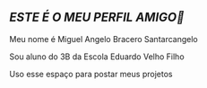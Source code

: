 ## *ESTE É O MEU PERFIL AMIGO🖖*
Meu nome é Miguel Angelo Bracero Santarcangelo

Sou aluno do 3B da Escola Eduardo Velho Filho

Uso esse espaço para postar meus projetos
<!--
**miguelangelo2007/miguelangelo2007** is a ✨ _special_ ✨ repository because its `README.md` (this file) appears on your GitHub profile.

Here are some ideas to get you started:

- 🔭 I’m currently working on ...
- 🌱 I’m currently learning ...
- 👯 I’m looking to collaborate on ...
- 🤔 I’m looking for help with ...
- 💬 Ask me about ...
- 📫 How to reach me: ...
- 😄 Pronouns: ...
- ⚡ Fun fact: ...
-->

